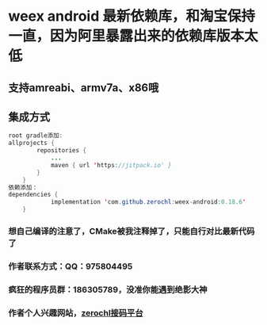 # weex android 最新依赖库，和淘宝保持一直，因为阿里暴露出来的依赖库版本太低
## 支持amreabi、armv7a、x86哦
## 集成方式 
``` java
root gradle添加:
allprojects {
		repositories {
			...
			maven { url 'https://jitpack.io' }
		}
	}
依赖添加：
dependencies {
	        implementation 'com.github.zerochl:weex-android:0.18.6'
	}
```
### 想自己编译的注意了，CMake被我注释掉了，只能自行对比最新代码了
### 作者联系方式：QQ：975804495
### 疯狂的程序员群：186305789，没准你能遇到绝影大神
### 作者个人兴趣网站，[zerochl接码平台](http://xinghai.party)
